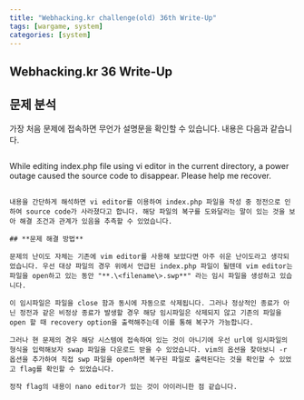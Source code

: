 ```yaml
---
title: "Webhacking.kr challenge(old) 36th Write-Up"
tags: [wargame, system]
categories: [system]
---
```


Webhacking.kr 36 Write-Up
-------------------------

## **문제 분석**

가장 처음 문제에 접속하면 무언가 설명문을 확인할 수 있습니다. 내용은 다음과 같습니다.

> ```
While editing index.php file using vi editor in the current directory, a power outage caused the source code to disappear.
Please help me recover.
```

내용을 간단하게 해석하면 vi editor를 이용하여 index.php 파일을 작성 중 정전으로 인하여 source code가 사라졌다고 합니다. 해당 파일의 복구를 도와달라는 말이 있는 것을 보아 해결 조건과 관계가 있음을 추측할 수 있었습니다.

## **문제 해결 방법**

문제의 난이도 자체는 기존에 vim editor를 사용해 보았다면 아주 쉬운 난이도라고 생각되었습니다. 우선 대상 파일의 경우 위에서 언급된 index.php 파일이 될텐데 vim editor는 파일을 open하고 있는 동안 "**.\<filename\>.swp**" 라는 임시 파일을 생성하고 있습니다.

이 임시파일은 파일을 close 함과 동시에 자동으로 삭제됩니다. 그러나 정상적인 종료가 아닌 정전과 같은 비정상 종료가 발생할 경우 해당 임시파일은 삭제되지 않고 기존의 파일을 open 할 때 recovery option을 출력해주는데 이를 통해 복구가 가능합니다.

그러나 현 문제의 경우 해당 시스템에 접속하여 있는 것이 아니기에 우선 url에 임시파일의 형식을 입력해보자 swap 파일을 다운로드 받을 수 있었습니다. vim의 옵션을 찾아보니 -r 옵션을 추가하여 직접 swp 파일을 open하면 복구된 파일로 출력된다는 것을 확인할 수 있었고 flag를 확인할 수 있었습니다.

정작 flag의 내용이 nano editor가 있는 것이 아이러니한 점 같습니다.
